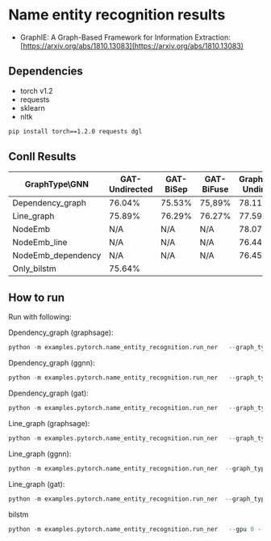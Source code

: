 Name entity recognition results
============


- GraphIE: A Graph-Based Framework for Information Extraction: [https://arxiv.org/abs/1810.13083](https://arxiv.org/abs/1810.13083)



Dependencies
------------
- torch v1.2
- requests
- sklearn
- nltk

```bash
pip install torch==1.2.0 requests dgl
```



Conll Results
-------

| GraphType\GNN  | GAT-Undirected   |  GAT-BiSep    | GAT-BiFuse   | GraphSAGE-Undirected   |  GraphSAGE-BiSep    | GraphSAGE-BiFuse   |  GGNN-Undirected   |  GGNN-BiSep    | GGNN-BiFuse   | GCN-Undirected   |  GCN-BiSep    | GCN-BiFuse   |
| ------------- |  -------------| ------------- |  -------------|  ------------- | ------------- |  -------------| ------------- | -------------  | ------------- | ------------- | -------------  | ------------- |  
| Dependency_graph     |76.04%|75.53%|75,89%|78.11%|77.53%  |77.55%|77.17%|77.05%|77.10%|77.66%|74.82%|76.03%|
| Line_graph        |75.89% |76.29%|76.27%|77.59%|76.92%|76.97%|76.13%|73.20%|75.75%|75.71%|75.63%|76.51%|
| NodeEmb | N/A  | N/A | N/A | 78.07% | 77.69% | 77.55%  |73.86%| 72.59%| 75.58% |75.33%|74.74%|74.87%|
| NodeEmb_line | N/A  | N/A | N/A | 76.44% |77.27%|76.23%  |74.39%|75.46%|75.23%  |75.29%|76.03%|75.13%|
| NodeEmb_dependency | N/A  | N/A | N/A |76.45%|78.21%  |79.58%|| |  |75.87%|||
|Only_bilstm| 75.64%||||






How to run
----------

Run with following:


Dpendency_graph (graphsage):
```python
python -m examples.pytorch.name_entity_recognition.run_ner   --graph_type dependency_graph --gpu 0 --init_hidden_size 400 --hidden_size 128  --lr 0.01 --batch_size 100 --gnn_type graphsage --direction_option undirected
```
Dpendency_graph (ggnn):
```python
python -m examples.pytorch.name_entity_recognition.run_ner   --graph_type dependency_graph --gpu 0 --init_hidden_size 400 --hidden_size 128  --lr 0.01 --batch_size 100 --gnn_type ggnn --direction_option undirected
```

Dpendency_graph (gat):
```python
python -m examples.pytorch.name_entity_recognition.run_ner   --graph_type dependency_graph --gpu 0 --init_hidden_size 400 --hidden_size 128 2 --lr 0.001 --batch_size 100 --gnn_type gat --direction_option undirected 
```

Line_graph (graphsage):
```python
python -m examples.pytorch.name_entity_recognition.run_ner   --graph_type line_graph --gpu 0 --init_hidden_size 400 --hidden_size 128  --lr 0.01 --batch_size 100 --gnn_type graphsage --direction_option undirected
```
Line_graph (ggnn):
```python
python -m examples.pytorch.name_entity_recognition.run_ner  --graph_type line_graph --gpu 0 --init_hidden_size 400 --hidden_size 128  --lr 0.01 --batch_size 100 --gnn_type ggnn --direction_option undirected
```

Line_graph (gat):
```python
python -m examples.pytorch.name_entity_recognition.run_ner  --graph_type line_graph --gpu 0 --init_hidden_size 400 --hidden_size 128 --lr 0.001 --batch_size 100 --gnn_type gat --direction_option undirected 
```

bilstm
```python
python -m examples.pytorch.name_entity_recognition.run_ner   --gpu 0 --init_hidden_size 400 --hidden_size 128  --lr 0.01 --batch_size 100 --use_gnn False
```



